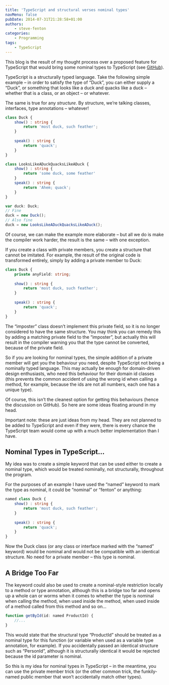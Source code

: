 ```yaml
---
title: 'TypeScript and structural verses nominal types'
navMenu: false
pubDate: 2014-07-31T21:28:58+01:00
authors:
    - steve-fenton
categories:
    - Programming
tags:
    - TypeScript
---
```


This blog is the result of my thought process over a proposed feature for TypeScript that would bring some nominal types to TypeScript (see [GitHub](https://github.com/Microsoft/TypeScript/issues/202)).

TypeScript is a structurally typed language. Take the following simple example – in order to satisfy the type of “Duck”, you can either supply a “Duck”, or something that looks like a duck and quacks like a duck – whether that is a class, or an object – or whatever.

The same is true for any *structure*. By structure, we’re talking classes, interfaces, type annotations – whatever!

```typescript
class Duck {
    show() : string {
        return 'most duck, such feather';
    }
   
    speak() : string {
        return 'quack';
    }
}

class LooksLikeADuckQuacksLikeADuck {
    show() : string {
        return 'some duck, some feather'
    }
    speak() : string {
        return 'Ahem; quack';
    }
}

var duck: Duck;
// Fine
duck = new Duck();
// Also fine
duck = new LooksLikeADuckQuacksLikeADuck();
```

Of course, we can make the example more elaborate – but all we do is make the compiler work harder, the result is the same – with one exception.

If you create a class with private members, you create a structure that cannot be imitated. For example, the result of the original code is transformed entirely, simply by adding a private member to Duck:

```typescript
class Duck {
    private anyField: string;
   
    show() : string {
        return 'most duck, such feather';
    }
   
    speak() : string {
        return 'quack';
    }
}
```

The “imposter” class doesn’t implement this private field, so it is no longer considered to have the same structure. You may think you can remedy this by adding a matching private field to the “imposter”, but actually this will result in the compiler warning you that the type cannot be converted, because of the private field.

So if you are looking for nominal types, the simple addition of a private member will get you the behaviour you need, despite TypeScript not being a nominally typed language. This may actually be enough for domain-driven design enthusiasts, who need this behaviour for their domain id classes (this prevents the common accident of using the wrong id when calling a method, for example, because the ids are not all numbers, each one has a unique type).

Of course, this isn’t the cleanest option for getting this behaviours (hence the discussion on GitHub). So here are some ideas floating around in my head.

Important note: these are just ideas from my head. They are not planned to be added to TypeScript and even if they were, there is every chance the TypeScript team would come up with a much better implementation than I have.

## Nominal Types in TypeScript…

My idea was to create a simple keyword that can be used either to create a nominal type, which would be treated nominally, not structurally, throughout the program.

For the purposes of an example I have used the “named” keyword to mark the type as nominal, it could be “nominal” or “fenton” or anything:

```typescript
named class Duck {
    show() : string {
        return 'most duck, such feather';
    }
   
    speak() : string {
        return 'quack';
    }
}
```

Now the Duck class (or any class or interface marked with the “named” keyword) would be nominal and would not be compatible with an identical structure. No need for a private member – this type is nominal.

## A Bridge Too Far

The keyword could also be used to create a nominal-style restriction locally to a method or type annotation, although this is a bridge too far and opens up a whole can or worms when it comes to whether the type is nominal when calling the method, when used inside the method, when used inside of a method called from this method and so on…

```typescript
function getById(id: named ProductId) {
    //...
}
```

This would state that the structural type “ProductId” should be treated as a nominal type for this function (or variable when used as a variable type annotation, for example). If you accidentally passed an identical structure such as “PersonId”, although it is structurally identical it would be rejected because the id parameter is nominal.

So this is my idea for nominal types in TypeScript – in the meantime, you can use the private member trick (or the other common trick, the funkily-named public member that won’t accidentally match other types).